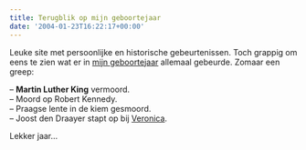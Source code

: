 ```yaml
---
title: Terugblik op mijn geboortejaar
date: '2004-01-23T16:22:17+00:00'
---
```

Leuke site met persoonlijke en historische gebeurtenissen. Toch grappig om eens te zien wat er in [mijn geboortejaar](http://www.terugblik.com/1960-1969/1968/1968.html) allemaal gebeurde. Zomaar een greep:

 – **Martin Luther King** vermoord.  
 – Moord op Robert Kennedy.  
 – Praagse lente in de kiem gesmoord.  
 – Joost den Draayer stapt op bij [Veronica](http://www.radioveronica.nl/). 
 
 Lekker jaar…